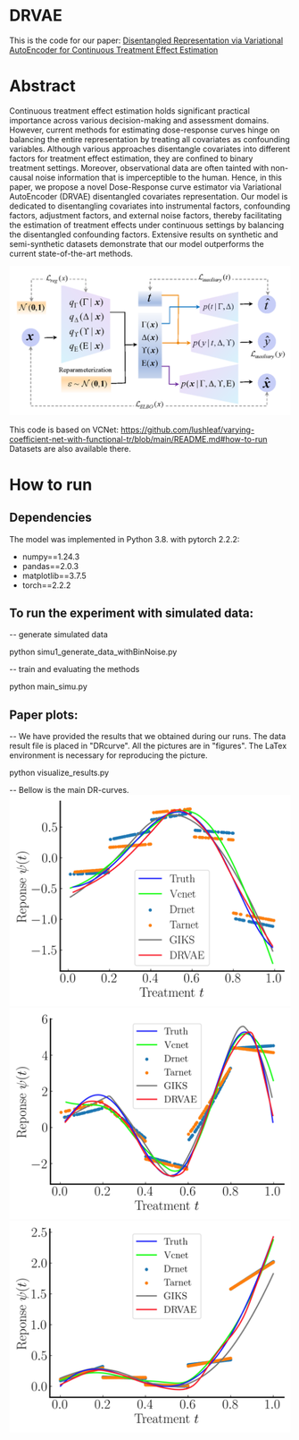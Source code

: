 # DRVAE
This is the code for our paper: [Disentangled Representation via Variational AutoEncoder for Continuous Treatment Effect Estimation](https://arxiv.org/pdf/2406.02310)
# Abstract
Continuous treatment effect estimation holds significant practical importance across various decision-making and assessment domains. However, current methods for estimating dose-response curves hinge on balancing the entire representation by treating all covariates as confounding variables. Although various approaches disentangle covariates into different factors for treatment effect estimation, they are confined to binary treatment settings. Moreover, observational data are often tainted with non-causal noise information that is imperceptible to the human. Hence, in this paper, we propose a novel Dose-Response curve estimator via Variational AutoEncoder (DRVAE) disentangled covariates representation. Our model is dedicated to disentangling covariates into instrumental factors, confounding factors, adjustment factors, and external noise factors, thereby facilitating the estimation of treatment effects under continuous settings by balancing the disentangled confounding factors.  Extensive results on synthetic and semi-synthetic datasets demonstrate that our model outperforms the current state-of-the-art methods.

![model structure](DRVAE.png)

This code is based on VCNet: https://github.com/lushleaf/varying-coefficient-net-with-functional-tr/blob/main/README.md#how-to-run
Datasets are also available there.
# How to run
## Dependencies

The model was implemented in Python 3.8. with pytorch 2.2.2:
- numpy==1.24.3
- pandas==2.0.3
- matplotlib==3.7.5
- torch==2.2.2
## To run the experiment with simulated data:

-- generate simulated data

python simu1_generate_data_withBinNoise.py

-- train and evaluating the methods

python main_simu.py


## Paper plots:
-- We have provided the results that we obtained during our runs.
The data result file is placed in "DRcurve".
All the pictures are in "figures".
The LaTex environment is necessary for reproducing the picture.

python visualize_results.py

-- Bellow is the main DR-curves.
![DR curve](plot_simu(1).jpeg)
![DR curve](plot_ihdp.jpeg)
![DR curve](plot_news.jpeg)
